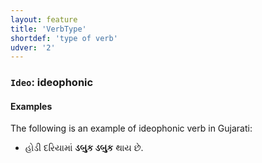 ```yaml
---
layout: feature
title: 'VerbType'
shortdef: 'type of verb'
udver: '2'
---
```


### <a name="Ideo">`Ideo`</a>: ideophonic

#### Examples

The following is an example of ideophonic verb in Gujarati:

* હોડી દરિયામાં <b>ડબુક ડબુક</b> થાય છે.
<!-- Interlanguage links updated Po 11. listopadu 2024, 20:10:10 CET -->
